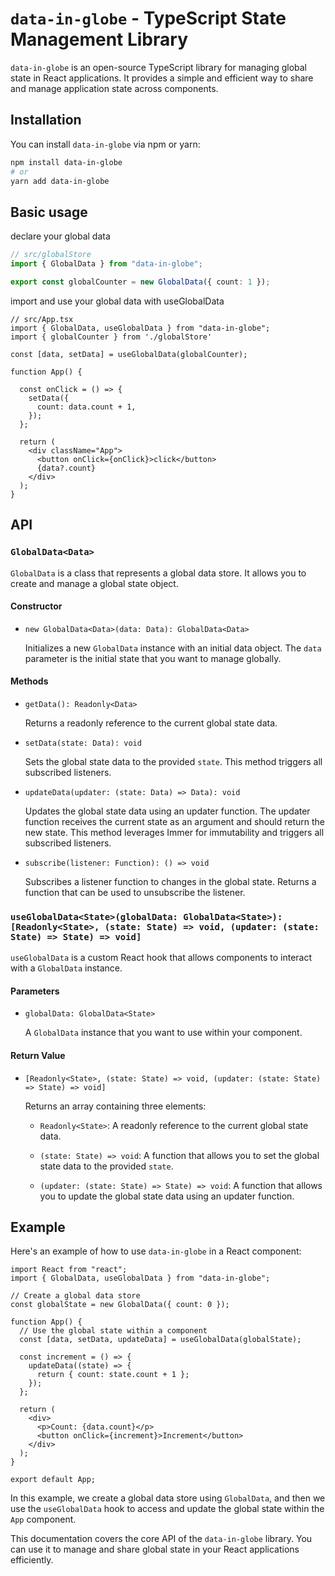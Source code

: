 # `data-in-globe` - TypeScript State Management Library

`data-in-globe` is an open-source TypeScript library for managing global state in React applications. It provides a simple and efficient way to share and manage application state across components.

## Installation

You can install `data-in-globe` via npm or yarn:

```bash
npm install data-in-globe
# or
yarn add data-in-globe
```

## Basic usage

declare your global data
```ts
// src/globalStore
import { GlobalData } from "data-in-globe";

export const globalCounter = new GlobalData({ count: 1 });
```
import and use your global data with useGlobalData

```tsx
// src/App.tsx
import { GlobalData, useGlobalData } from "data-in-globe";
import { globalCounter } from './globalStore'

const [data, setData] = useGlobalData(globalCounter);

function App() {

  const onClick = () => {
    setData({
      count: data.count + 1,
    });
  };

  return (
    <div className="App">
      <button onClick={onClick}>click</button>
      {data?.count}
    </div>
  );
}
```


## API

### `GlobalData<Data>`

`GlobalData` is a class that represents a global data store. It allows you to create and manage a global state object.

#### Constructor

- `new GlobalData<Data>(data: Data): GlobalData<Data>`

   Initializes a new `GlobalData` instance with an initial data object. The `data` parameter is the initial state that you want to manage globally.

#### Methods

- `getData(): Readonly<Data>`

   Returns a readonly reference to the current global state data.

- `setData(state: Data): void`

   Sets the global state data to the provided `state`. This method triggers all subscribed listeners.

- `updateData(updater: (state: Data) => Data): void`

   Updates the global state data using an updater function. The updater function receives the current state as an argument and should return the new state. This method leverages Immer for immutability and triggers all subscribed listeners.

- `subscribe(listener: Function): () => void`

   Subscribes a listener function to changes in the global state. Returns a function that can be used to unsubscribe the listener.

### `useGlobalData<State>(globalData: GlobalData<State>): [Readonly<State>, (state: State) => void, (updater: (state: State) => State) => void]`

`useGlobalData` is a custom React hook that allows components to interact with a `GlobalData` instance.

#### Parameters

- `globalData: GlobalData<State>`

   A `GlobalData` instance that you want to use within your component.

#### Return Value

- `[Readonly<State>, (state: State) => void, (updater: (state: State) => State) => void]`

   Returns an array containing three elements:
   
   - `Readonly<State>`: A readonly reference to the current global state data.
   
   - `(state: State) => void`: A function that allows you to set the global state data to the provided `state`.
   
   - `(updater: (state: State) => State) => void`: A function that allows you to update the global state data using an updater function.

## Example

Here's an example of how to use `data-in-globe` in a React component:

```tsx
import React from "react";
import { GlobalData, useGlobalData } from "data-in-globe";

// Create a global data store
const globalState = new GlobalData({ count: 0 });

function App() {
  // Use the global state within a component
  const [data, setData, updateData] = useGlobalData(globalState);

  const increment = () => {
    updateData((state) => {
      return { count: state.count + 1 };
    });
  };

  return (
    <div>
      <p>Count: {data.count}</p>
      <button onClick={increment}>Increment</button>
    </div>
  );
}

export default App;
```

In this example, we create a global data store using `GlobalData`, and then we use the `useGlobalData` hook to access and update the global state within the `App` component.

This documentation covers the core API of the `data-in-globe` library. You can use it to manage and share global state in your React applications efficiently.